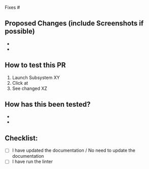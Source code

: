 Fixes #

## Proposed Changes (include Screenshots if possible)

-
-

## How to test this PR

1. Launch Subsystem XY
2. Click at
3. See changed XZ

## How has this been tested?

-
-

## Checklist:

- [ ] I have updated the documentation / No need to update the documentation
- [ ] I have run the linter
